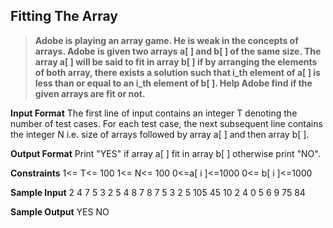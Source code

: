 ## Fitting The Array
> **Adobe is playing an array game. He is weak in the concepts of arrays. Adobe is given two arrays a[ ] and b[ ] of the same size. The array a[ ] will be said to fit in array b[ ] if by arranging the elements of both array, there exists a solution such that i_th element of a[ ] is less than or equal to an i_th element of b[ ]. Help Adobe find if the given arrays are fit or not.**

**Input Format**
The first line of input contains an integer T denoting the number of test cases. For each test case, the next subsequent line contains the integer N i.e. size of arrays followed by array a[ ] and then array b[ ].

**Output Format** 
Print "YES" if array a[ ] fit in array b[ ] otherwise print "NO".

**Constraints**
1<= T<= 100
1<= N<= 100
0<=a[ i ]<=1000
0<= b[ i ]<=1000

**Sample Input**
2
4
7 5 3 2 
5 4 8 7
8
7 5 3 2 5 105 45 10
2 4 0 5 6 9 75 84

**Sample Output**
YES
NO